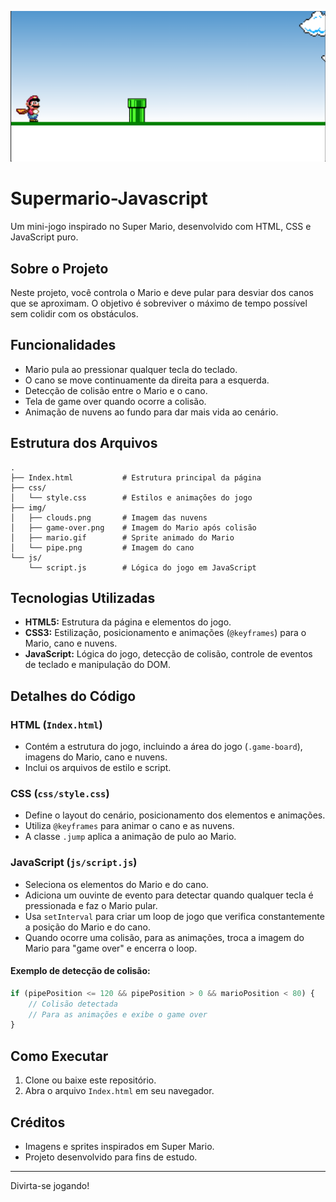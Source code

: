 ![alt text](image.png)

# Supermario-Javascript

Um mini-jogo inspirado no Super Mario, desenvolvido com HTML, CSS e JavaScript puro.

## Sobre o Projeto

Neste projeto, você controla o Mario e deve pular para desviar dos canos que se aproximam. O objetivo é sobreviver o máximo de tempo possível sem colidir com os obstáculos.

## Funcionalidades

- Mario pula ao pressionar qualquer tecla do teclado.
- O cano se move continuamente da direita para a esquerda.
- Detecção de colisão entre o Mario e o cano.
- Tela de game over quando ocorre a colisão.
- Animação de nuvens ao fundo para dar mais vida ao cenário.

## Estrutura dos Arquivos

```
.
├── Index.html           # Estrutura principal da página
├── css/
│   └── style.css        # Estilos e animações do jogo
├── img/
│   ├── clouds.png       # Imagem das nuvens
│   ├── game-over.png    # Imagem do Mario após colisão
│   ├── mario.gif        # Sprite animado do Mario
│   └── pipe.png         # Imagem do cano
└── js/
    └── script.js        # Lógica do jogo em JavaScript
```

## Tecnologias Utilizadas

- **HTML5:** Estrutura da página e elementos do jogo.
- **CSS3:** Estilização, posicionamento e animações (`@keyframes`) para o Mario, cano e nuvens.
- **JavaScript:** Lógica do jogo, detecção de colisão, controle de eventos de teclado e manipulação do DOM.

## Detalhes do Código

### HTML (`Index.html`)

- Contém a estrutura do jogo, incluindo a área do jogo (`.game-board`), imagens do Mario, cano e nuvens.
- Inclui os arquivos de estilo e script.

### CSS (`css/style.css`)

- Define o layout do cenário, posicionamento dos elementos e animações.
- Utiliza `@keyframes` para animar o cano e as nuvens.
- A classe `.jump` aplica a animação de pulo ao Mario.

### JavaScript (`js/script.js`)

- Seleciona os elementos do Mario e do cano.
- Adiciona um ouvinte de evento para detectar quando qualquer tecla é pressionada e faz o Mario pular.
- Usa `setInterval` para criar um loop de jogo que verifica constantemente a posição do Mario e do cano.
- Quando ocorre uma colisão, para as animações, troca a imagem do Mario para "game over" e encerra o loop.

#### Exemplo de detecção de colisão:
```javascript
if (pipePosition <= 120 && pipePosition > 0 && marioPosition < 80) {
    // Colisão detectada
    // Para as animações e exibe o game over
}
```

## Como Executar

1. Clone ou baixe este repositório.
2. Abra o arquivo `Index.html` em seu navegador.

## Créditos

- Imagens e sprites inspirados em Super Mario.
- Projeto desenvolvido para fins de estudo.

---

Divirta-se jogando!